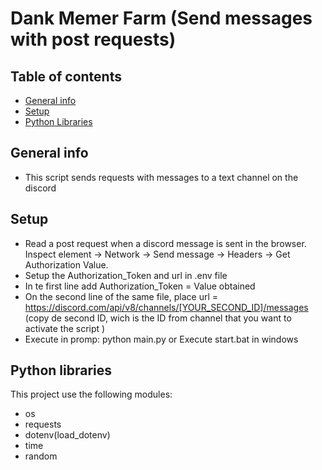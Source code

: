 # Dank Memer Farm (Send messages with post requests)

## Table of contents
* [General info](#general-info)
* [Setup](#setup)
* [Python Libraries](#python-libraries)

## General info
* This script sends requests with messages to a text channel on the discord 

## Setup
* Read a post request when a discord message is sent in the browser. Inspect element -> Network -> Send message -> Headers -> Get Authorization Value.
* Setup the Authorization_Token and url in .env file
* In te first line add Authorization_Token = Value obtained
* On the second line of the same file, place url = https://discord.com/api/v8/channels/[YOUR_SECOND_ID]/messages (copy de second ID, wich is the ID from channel that you want to activate the script )
* Execute in promp: python main.py or  Execute start.bat in windows

## Python libraries
This project use the following modules:
* os
* requests
* dotenv(load_dotenv)
* time
* random

